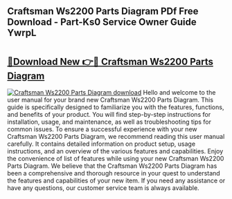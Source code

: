 ## Craftsman Ws2200 Parts Diagram PDf Free Download - Part-Ks0 Service Owner Guide YwrpL

# <h2><a href="http://dfhme73.blite.top/?on=Craftsman+Ws2200+Parts+Diagram">🔗Download New 👉🔴 Craftsman Ws2200 Parts Diagram</a></h2>

[![Craftsman Ws2200 Parts Diagram download](https://i.imgur.com/lujVjoI.png)](http://dfhme73.blite.top/?on=Craftsman+Ws2200+Parts+Diagram)
Hello and welcome to the user manual for your brand new Craftsman Ws2200 Parts Diagram. This guide is specifically designed to familiarize you with the features, functions, and benefits of your product. You will find step-by-step instructions for installation, usage, and maintenance, as well as troubleshooting tips for common issues. To ensure a successful experience with your new Craftsman Ws2200 Parts Diagram, we recommend reading this user manual carefully. It contains detailed information on product setup, usage instructions, and an overview of the various features and capabilities. Enjoy the convenience of list of features while using your new Craftsman Ws2200 Parts Diagram. We believe that the Craftsman Ws2200 Parts Diagram has been a comprehensive and thorough resource in your quest to understand the features and capabilities of your new item. If you need any assistance or have any questions, our customer service team is always available.
